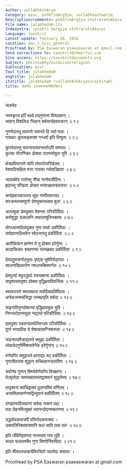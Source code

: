 ```yaml
---
Author: vallabhAchArya
Category: misc, puShTimArgIya, vallabhaachaarya
Description/comments: puShTimArgIya stotraratnAkara
File name: jalabhedaH.itx
Indexextra: (pushti margiya stotraratnAkara)
Language: Sanskrit
Latest update: February 28, 2018
Location: doc_z_misc_general
Proofread by: PSA Easwaran psawaswaran at gmail.com
Send corrections to: sanskrit@cheerful.com
Site access: https://sanskritdocuments.org
Subject: philosophy/hinduism/religion
Sublocation: misc
Text title: jalabhedaH
engtitle: jalabhedaH
itxtitle: jalabhedaH (vallabhAchAryavirachitaH)
title: जलभेदः (वल्लभाचार्यविरचितः)

---
```

  
 जलभेदः   
  
नमस्कृत्य हरिं वक्ष्ये तद्गुणानां विभेदकान् ।  
भावान् विंशतिधा भिन्नान् सर्वसन्देहवारकान् ॥ १॥  
  
गुणभेदास्तु तावन्तो यावन्तो हि जले मताः ।  
गायकाः कूपसङ्काशा गन्धर्वा इति विश्रुताः ॥ २॥  
  
कूपभेदास्तु यावन्तस्तावन्तस्तेऽपि सम्मताः ।  
कुल्याः पौराणिकाः प्रोक्ताः पारम्पर्ययुता भुवि ॥ ३॥  
  
क्षेत्रप्रविष्टास्ते चापि संसारोत्पत्तिहेतवः ।  
वेश्यादिसहिता मत्ता गायका गर्तसञ्ज्ञिताः ॥ ४॥  
  
जलार्थमेव गर्तास्तु नीचा गानोपजीविनः ।  
हृदास्तु पण्डिताः प्रोक्ता भगवच्छास्त्रतत्पराः ॥ ५॥  
  
सन्देहवारकास्तत्र सूदा गम्भीरमानसाः ।  
सरःकमलसम्पूर्णाः प्रेमयुक्तास्तथा बुधाः ॥ ६॥  
  
अल्पश्रुताः प्रेमयुक्ता वेशन्ताः परिकीर्तिताः ।  
कर्मशुद्धाः पल्वलानि तथाल्पश्रुतिभक्तयः ॥ ७॥  
  
योगध्यानादिसंयुक्ता गुणा वर्ष्याः प्रकीर्तिताः ।  
तपोज्ञानादिभावेन स्वेदजास्तु प्रकीर्तिताः ॥ ८॥  
  
अलौकिकेन ज्ञानेन ये तु प्रोक्ता हरेर्गुणाः ।  
कादाचित्काः शब्दगम्याः पतच्छब्दाः प्रकीर्तिताः ॥ ९॥  
  
देवाद्युपासनोद्भूताः पृष्ट्वा भूमेरिवोद्गताः ।  
साधनादिप्रकारेण नवधाभक्तिमार्गतः ॥ १०॥  
  
प्रेमपूर्त्या स्फुरद्धर्माः स्यन्दमानाः प्रकीर्तिताः ।  
यादृशास्तादृशाः प्रोक्ता वृद्धिक्षयविवर्जिताः ॥ ११॥  
  
स्थावरास्ते समाख्याता मर्यादैकप्रतिष्ठिताः ।  
अनेकजन्मसंसिद्धा जन्मप्रभृति सर्वदा ॥ १२॥  
  
सङ्गादिगुणदोषाभ्यां वृद्धिक्षययुता भुवि ।  
निरन्तरोद्गमयुता नद्यस्ते परिकीर्तिताः ॥ १३॥  
  
एतादृशाः स्वतन्त्राश्चेत्सिन्धवः परिकीर्तिताः ।  
पूर्णा भगवदीया ये शेषव्यासाग्निमारुताः ॥ १४॥  
  
जडनारदमैत्राद्यास्ते समुद्राः प्रकीर्तिताः ।  
लोकवेदगुणैर्मिश्रभावेनैके हरेर्गुणान् ॥ १५॥  
  
वर्णयन्ति समुद्रास्ते क्षाराद्याः षट् प्रकीर्तिताः ।  
गुणातीततया शुद्धान् सच्चिदानन्दरूपिणः ॥ १६॥  
  
सर्वानेव गुणान् विष्णोर्वर्णयन्ति विचक्षणाः ।  
तेऽमृतोदाः समाख्यातास्तद्वाक्पानं सुदुर्लभम् ॥ १७॥  
  
तादृशानां क्यचिद्वाक्यं दूतानामिव वर्णितम् ।  
अजामिलाकर्णनवद्विन्दुपानं प्रकीर्तितम् ॥ १८॥  
  
रागज्ञानादिभावानां सर्वथा नाशनं यदा ।  
तदा लेहनमित्युक्तं स्वानन्दोद्गमकारणम् ॥ १९॥  
  
उद्धतोदकवत्सर्वे पतितोदकवत्तथा ।  
उक्तातिरिक्तवाक्यानि फलं चापि तथा ततः ॥ २०॥  
  
 इति जीवेन्द्रियगता नानाभावं गता भुवि ।  
रूपतः फलतश्चैव गुणा विष्णोर्निरूपिताः ॥ २१॥  
  
इति श्रीवल्लभाचार्यविरचितो जलभेदः समाप्तः ।  
  
  
Proofread by PSA Easwaran psaeaswaran at gmail.com  
  
